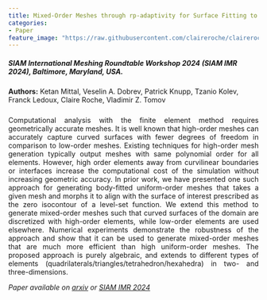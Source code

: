 ```yaml
---
title: Mixed-Order Meshes through rp-adaptivity for Surface Fitting to Implicit Geometries
categories:
- Paper
feature_image: "https://raw.githubusercontent.com/claireroche/claireroche.github.io/main/images/blossoms.png"
---
```


##### SIAM International Meshing Roundtable Workshop 2024 (SIAM IMR 2024), Baltimore, Maryland, USA.

**Authors:** Ketan Mittal, Veselin A. Dobrev, Patrick Knupp, Tzanio Kolev, Franck Ledoux, Claire Roche, Vladimir Z. Tomov

#####

<div style="text-align: justify">
Computational analysis with the finite element method requires geometrically accurate meshes. It is well known that high-order meshes can accurately capture curved surfaces with fewer degrees of freedom in comparison to low-order meshes. Existing techniques for high-order mesh generation typically output meshes with same polynomial order for all elements. However, high order elements away from curvilinear boundaries or interfaces increase the computational cost of the simulation without increasing geometric accuracy. In prior work, we have presented one such approach for generating body-fitted uniform-order meshes that takes a given mesh and morphs it to align with the surface of interest prescribed as the zero isocontour of a level-set function. We extend this method to generate mixed-order meshes such that curved surfaces of the domain are discretized with high-order elements, while low-order elements are used elsewhere. Numerical experiments demonstrate the robustness of the approach and show that it can be used to generate mixed-order meshes that are much more efficient than high uniform-order meshes. The proposed approach is purely algebraic, and extends to different types of elements (quadrilaterals/triangles/tetrahedron/hexahedra) in two- and three-dimensions.

</div>

<!-- more -->


_Paper available on [arxiv](https://arxiv.org/abs/2401.16369) or [SIAM IMR 2024](https://internationalmeshingroundtable.com/assets/papers/2024/1004.pdf)_ 